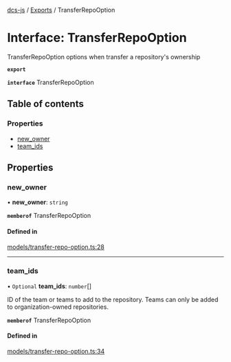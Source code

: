 [dcs-js](../README.md) / [Exports](../modules.md) / TransferRepoOption

# Interface: TransferRepoOption

TransferRepoOption options when transfer a repository\'s ownership

**`export`**

**`interface`** TransferRepoOption

## Table of contents

### Properties

- [new\_owner](TransferRepoOption.md#new_owner)
- [team\_ids](TransferRepoOption.md#team_ids)

## Properties

### <a id="new_owner" name="new_owner"></a> new\_owner

• **new\_owner**: `string`

**`memberof`** TransferRepoOption

#### Defined in

[models/transfer-repo-option.ts:28](https://github.com/unfoldingWord/dcs-js/blob/b29eb7a/models/transfer-repo-option.ts#L28)

___

### <a id="team_ids" name="team_ids"></a> team\_ids

• `Optional` **team\_ids**: `number`[]

ID of the team or teams to add to the repository. Teams can only be added to organization-owned repositories.

**`memberof`** TransferRepoOption

#### Defined in

[models/transfer-repo-option.ts:34](https://github.com/unfoldingWord/dcs-js/blob/b29eb7a/models/transfer-repo-option.ts#L34)

